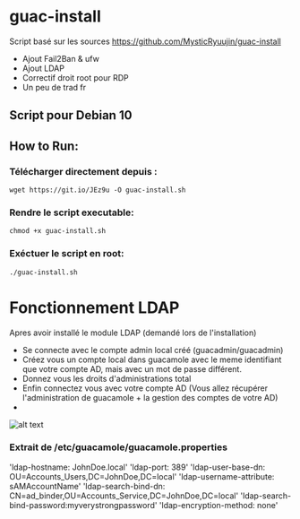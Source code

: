# guac-install
Script basé sur les sources https://github.com/MysticRyuujin/guac-install
 - Ajout Fail2Ban & ufw
 - Ajout LDAP
 - Correctif droit root pour RDP
 - Un peu de trad fr

## Script pour Debian 10

## How to Run:

### Télécharger directement depuis :

`wget https://git.io/JEz9u -O guac-install.sh`

### Rendre le script executable:

`chmod +x guac-install.sh`

### Exéctuer le script en root:

`./guac-install.sh`


# Fonctionnement LDAP

Apres avoir installé le module LDAP (demandé lors de l'installation) 
- Se connecte avec le compte admin local créé (guacadmin/guacadmin)
- Créez vous un compte local dans guacamole avec le meme identifiant que votre compte AD, mais avec un mot de passe différent.
- Donnez vous les droits d'administrations total
- Enfin connectez vous avec votre compte AD (Vous allez récupérer l'administration de guacamole + la gestion des comptes de votre AD)
- 
![alt text](https://github.com/zazazouthecat/guac-install/blob/[branch]/image.jpg?raw=true)

### Extrait de /etc/guacamole/guacamole.properties

'ldap-hostname: JohnDoe.local'
'ldap-port: 389'
'ldap-user-base-dn: OU=Accounts_Users,DC=JohnDoe,DC=local'
'ldap-username-attribute: sAMAccountName'
'ldap-search-bind-dn: CN=ad_binder,OU=Accounts_Service,DC=JohnDoe,DC=local'
'ldap-search-bind-password:myverystrongpassword'
'ldap-encryption-method: none'
